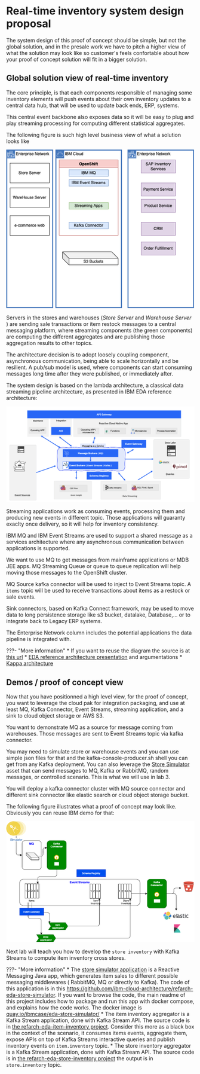 # Real-time inventory system design proposal

The system design of this proof of concept should be simple, but not the global solution, and in the presale work we have to pitch a higher view of what the solution may look like so customer's feels confortable about how your proof of concept solution will fit in a bigger solution.

## Global solution view of real-time inventory

The core principle, is that each components responsible of managing some inventory elements will push events about their own inventory updates to a central data hub, that will be used to update back ends, ERP, systems.

This central event backbone also exposes data so it will be easy to plug and play streaming processing for computing different statistical aggregates.

The following figure is such high level business view of what a solution looks like

![](../images/hl-solution.png)


Servers in the stores and warehouses  (*Store Server* and *Warehouse Server* ) are sending sale transactions or item restock messages to a central messaging platform, where streaming components (the green components) are computing the different aggregates and are publishing those aggregation results to other topics. 

The architecture decision is to adopt loosely coupling component, asynchronous communication, being able to scale horizontally and be resilient. A pub/sub model is used, where components can start consuming messages long time after they were published, or immediately after.

The system design is based on the lambda architecture, a classical data streaming pipeline architecture, as presented in IBM EDA reference architecture:

![](./images/hl-arch-ra.png)

Streaming applications work as consuming events, processing them and producing new events in different topic. Those applications will guaranty exaclty once delivery, so it will help for inventory consistency.

IBM MQ and IBM Event Streams are used to support a shared message as a services architecture where any asynchronous communication between applications is supported.

We want to use MQ to get messages from mainframe applications or  MDB JEE apps. MQ Streaming Queue or queue to queue replication will help moving those messages to the OpenShift cluster. 

MQ Source kafka connector will be used to inject to Event Streams topic. A `items` topic will be used to receive transactions about items as a restock or sale events.

Sink connectors, based on Kafka Connect framework, may be used to move data to long persistence storage like s3 bucket, datalake, Database,... or to integrate back to Legacy ERP systems.

The Enterprise Network column includes the potential applications the data pipeline is integrated with.

???- "More information"
    * If you want to reuse the diagram the source is at [this url](https://github.com/ibm-cloud-architecture/eda-tech-academy/blob/main/docs/diagrams/hl-solution.drawio)
    * [EDA reference architecture presentation](https://ibm-cloud-architecture.github.io/refarch-eda/introduction/reference-architecture/#event-driven-architecture) and argumentations
    * [Kappa architecture](https://ibm-cloud-architecture.github.io/refarch-eda/introduction/reference-architecture/#kappa-architecture)

## Demos / proof of concept view

Now that you have positionned a high level view, for the proof of concept, you want to leverage the cloud pak for integration packaging, and use at least MQ, Kafka Connector, Event Streams, streaming application, and a sink to cloud object storage or AWS S3.

You want to demonstrate MQ as a source for message coming from warehouses. Those messages are sent to Event Streams topic via kafka connector.

You may need to simulate store or warehouse events and you can use simple json files for that and the kafka-console-producer.sh shell you can get from any Kafka deployment. You can also leverage the [Store Simulator](https://github.com/ibm-cloud-architecture/refarch-eda-store-simulator) asset that can send messages to MQ, Kafka or RabbitMQ, random messages, or controlled scenario. This is what we will use in lab 3.

You will deploy a kafka connector cluster with MQ source connector and different sink connector like elastic search or cloud object storage bucket.

The following figure illustrates what a proof of concept may look like. Obviously you can reuse IBM demo for that:

![](../images/mq-es-demo.png)

Next lab will teach you how to develop the `store inventory` with Kafka Streams to compute item inventory cross stores.

???- "More information"
    * The [store simulator application](https://github.com/ibm-cloud-architecture/refarch-eda-store-simulator) is a Reactive Messaging Java app, which generates item sales to different possible messaging middlewares ( RabbitMQ, MQ or directly to Kafka). The code of this application is in this https://github.com/ibm-cloud-architecture/refarch-eda-store-simulator. If you want to browse the code, the main readme of this project includes how to package and run this app with docker compose, and explains how the code works. The docker image is [quay.io/ibmcase/eda-store-simulator/](https://quay.io/ibmcase/eda-store-simulator)
    * The item inventory aggregator is a Kafka Stream application, done with Kafka Stream API. The source code is in [the refarch-eda-item-inventory project](https://github.com/ibm-cloud-architecture/refarch-eda-item-inventory). Consider this more as a black box in the context of the scenario, it consumes items events, aggregate them, expose APIs on top of Kafka Streams interactive queries and publish inventory events on `item.inventory` topic. 
    * The store inventory aggregator is a Kafka Stream application, done with Kafka Stream API. The source code is in [the refarch-eda-store-inventory project](https://github.com/ibm-cloud-architecture/refarch-eda-store-inventory) the output is in `store.inventory` topic. 
